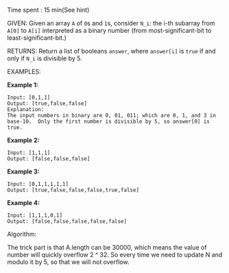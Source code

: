 Time spent :  15 min(See hint)

GIVEN: Given an array `A` of `0`s and `1`s, consider `N_i`: the i-th subarray from `A[0]` to `A[i]` interpreted as a binary number (from most-significant-bit to least-significant-bit.)

RETURNS: Return a list of booleans `answer`, where `answer[i]` is `true` if and only if `N_i` is divisible by 5.

EXAMPLES:

**Example 1:**

```
Input: [0,1,1]
Output: [true,false,false]
Explanation: 
The input numbers in binary are 0, 01, 011; which are 0, 1, and 3 in base-10.  Only the first number is divisible by 5, so answer[0] is true.
```

**Example 2:**

```
Input: [1,1,1]
Output: [false,false,false]
```

**Example 3:**

```
Input: [0,1,1,1,1,1]
Output: [true,false,false,false,true,false]
```

**Example 4:**

```
Input: [1,1,1,0,1]
Output: [false,false,false,false,false]
```

Algorithm:

The trick part is that A.length can be 30000, which means the value of number will quickly overflow 2 ^ 32. So every time we need to update N and modulo it by 5, so that we will not overflow.